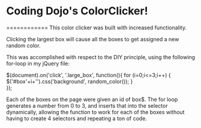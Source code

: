 # Coding Dojo's ColorClicker!
============
This color clicker was built with increased functionality.

Clicking the largest box will cause all the boxes to get assigned a new random color.

This was accomplished with respect to the DIY principle, using the following for-loop in my jQuery file:

$(document).on('click', '.large_box', function(){
	for (i=0;i<=3;i++) {
		$('#box'+i+'').css('background', random_color());
	}		
});

Each of the boxes on the page were given an id of box$. The for loop generates a number from 0 to 3, and inserts that into the selector dynamically, allowing the function to work for each of the boxes without having to create 4 selectors and repeating a ton of code.
